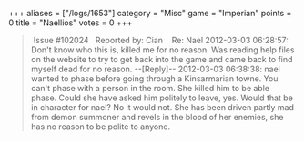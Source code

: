 +++
aliases = ["/logs/1653"]
category = "Misc"
game = "Imperian"
points = 0
title = "Naellios"
votes = 0
+++

> Issue #102024   Reported by: Cian    Re: Nael
2012-03-03 06:28:57: 
Don't know who this is, killed me for no reason. Was reading help files on the 
website to try to get back into the game and came back to find myself dead for 
no reason.
--[Reply]--
2012-03-03 06:38:38: 
nael wanted to phase before going through a Kinsarmarian towne. You can't phase
with a person in the room. She killed him to be able phase. Could she have 
asked him politely to leave, yes. Would that be in character for nael? No it 
would not. She has been driven partly mad from demon summoner and revels in the
blood of her enemies, she has no reason to be polite to anyone.